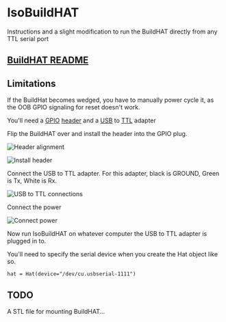 # IsoBuildHAT

Instructions and a slight modification to run the BuildHAT directly from any TTL serial port

## [BuildHAT README](./README_BUILDHAT.md)

## Limitations

If the BuildHat becomes wedged, you have to manually power cycle it, as the OOB GPIO signaling for reset doesn't work.

You'll need a [GPIO](https://www.adafruit.com/product/2822) [header](https://shop.pimoroni.com/products/pico-header-pack) and a [USB](https://www.adafruit.com/product/954) to [TTL](https://shop.pimoroni.com/products/usb-to-uart-serial-console-cable) adapter

Flip the BuildHAT over and install the header into the GPIO plug.

![Header alignment](https://github.com/mutesplash/IsoBuildHAT/blob/main/README/1.jpg?raw=true)

![Install header](https://github.com/mutesplash/IsoBuildHAT/blob/main/README/2.jpg?raw=true)

Connect the USB to TTL adapter.  For this adapter, black is GROUND, Green is Tx, White is Rx.

![USB to TTL connections](https://github.com/mutesplash/IsoBuildHAT/blob/main/README/3.jpg?raw=true)

Connect the power

![Connect power](https://github.com/mutesplash/IsoBuildHAT/blob/main/README/4.jpg?raw=true)

Now run IsoBuildHAT on whatever computer the USB to TTL adapter is plugged in to.

You'll need to specify the serial device when you create the Hat object like so.

`hat = Hat(device="/dev/cu.usbserial-1111")`

## TODO

A STL file for mounting BuildHAT...